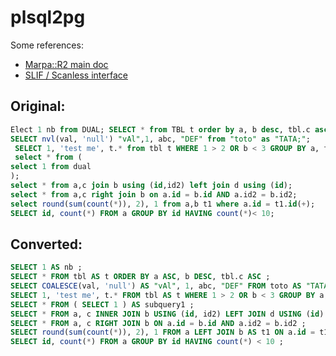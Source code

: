 plsql2pg
========

Some references:

- [Marpa::R2 main doc](http://search.cpan.org/~jkegl/Marpa-R2-3.000000/pod/Marpa_R2.pod)
- [SLIF / Scanless interface](http://search.cpan.org/~jkegl/Marpa-R2-3.000000/pod/Scanless/DSL.pod)


Original:
---------
```sql
Elect 1 nb from DUAL; SELECT * from TBL t order by a, b desc, tbl.c asc;
SELECT nvl(val, 'null') "vAl",1, abc, "DEF" from "toto" as "TATA;";
 SELECT 1, 'test me', t.* from tbl t WHERE 1 > 2 OR b < 3 GROUP BY a, t.b;
 select * from (
select 1 from dual
);
select * from a,c join b using (id,id2) left join d using (id);
select * from a,c right join b on a.id = b.id AND a.id2 = b.id2;
select round(sum(count(*)), 2), 1 from a,b t1 where a.id = t1.id(+);
SELECT id, count(*) FROM a GROUP BY id HAVING count(*)< 10;
```

Converted:
----------
```sql
SELECT 1 AS nb ;
SELECT * FROM tbl AS t ORDER BY a ASC, b DESC, tbl.c ASC ;
SELECT COALESCE(val, 'null') AS "vAl", 1, abc, "DEF" FROM toto AS "TATA;" ;
SELECT 1, 'test me', t.* FROM tbl AS t WHERE 1 > 2 OR b < 3 GROUP BY a, t.b ;
SELECT * FROM ( SELECT 1 ) AS subquery1 ;
SELECT * FROM a, c INNER JOIN b USING (id, id2) LEFT JOIN d USING (id) ;
SELECT * FROM a, c RIGHT JOIN b ON a.id = b.id AND a.id2 = b.id2 ;
SELECT round(sum(count(*)), 2), 1 FROM a LEFT JOIN b AS t1 ON a.id = t1.id ;
SELECT id, count(*) FROM a GROUP BY id HAVING count(*) < 10 ;
```

